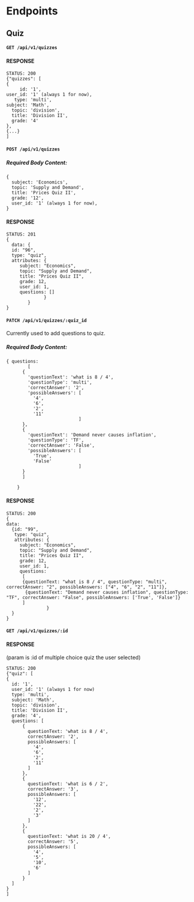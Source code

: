 # Endpoints

## Quiz

#### `GET /api/v1/quizzes`
#### RESPONSE

```
STATUS: 200
{"quizzes": [
{
     id: '1',
user_id: '1' (always 1 for now),
   type: 'multi',
subject: 'Math',
  topic: 'division',
  title: 'Division II',
  grade: '4'
}, 
{...}
]
```

#### `POST /api/v1/quizzes`
##### Required Body Content:

```
{
  subject: 'Economics',
  topic: 'Supply and Demand',
  title: 'Prices Quiz II',
  grade: '12',
  user_id: '1' (always 1 for now),
}
```

#### RESPONSE

```
STATUS: 201
{
  data: {
  id: "96",
  type: "quiz",
  attributes: {
     subject: "Economics",
     topic: "Supply and Demand",
     title: "Prices Quiz II",
     grade: 12,
     user_id: 1,
     questions: []
              }
        }
}
```

#### `PATCH /api/v1/quizzes/:quiz_id`

Currently used to add questions to quiz. 

##### Required Body Content:

```
{ questions: 
        [
      {
        'questionText': 'what is 8 / 4',
        'questionType': 'multi',
        'correctAnswer': '2',
        'possibleAnswers': [
          '4',
          '6',
          '2',
          '11'
                           ]
      },
      {
        'questionText': 'Demand never causes inflation',
        'questionType': 'TF',
        'correctAnswer': 'False',
        'possibleAnswers': [
          'True',
          'False'
                           ]
      }
      ]
     
    }
```

#### RESPONSE

```
STATUS: 200
{
data: 
  {id: "99",
   type: "quiz",
   attributes: {
     subject: "Economics",
     topic: "Supply and Demand",
     title: "Prices Quiz II",
     grade: 12,
     user_id: 1,
     questions: 
      [
      {questionText: "what is 8 / 4", questionType: "multi", correctAnswer: "2", possibleAnswers: ["4", "6", "2", "11"]},
       {questionText: "Demand never causes inflation", questionType: "TF", correctAnswer: "False", possibleAnswers: ['True', 'False']}
      ]
               }
  }
}
```

#### `GET /api/v1/quizzes/:id`
#### RESPONSE
(param is :id of multiple choice quiz the user selected)
```
STATUS: 200
{"quiz": [
{
  id: '1',
  user_id: '1' (always 1 for now)
  type: 'multi',
  subject: 'Math',
  topic: 'division',
  title: 'Division II',
  grade: '4',
  questions: [
      {
        questionText: 'what is 8 / 4',
        correctAnswer: '2',
        possibleAnswers: [
          '4',
          '6',
          '2',
          '11'
        ]
      },
      {
        questionText: 'what is 6 / 2',
        correctAnswer: '3',
        possibleAnswers: [
          '12',
          '22',
          '2',
          '3'
        ]
      },
      {
        questionText: 'what is 20 / 4',
        correctAnswer: '5',
        possibleAnswers: [
          '4',
          '5',
          '10',
          '6'
        ]
      }
  ]
}
]
```
